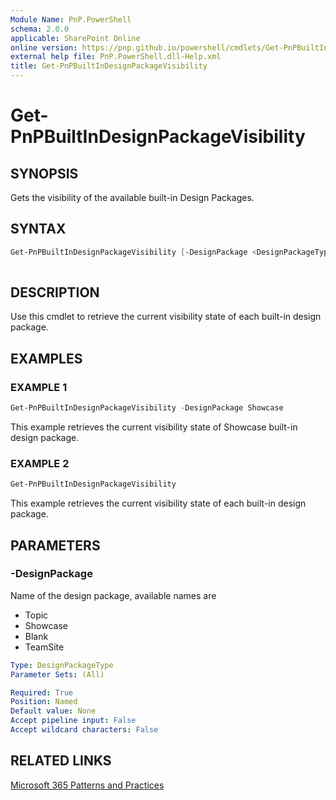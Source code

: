 ```yaml
---
Module Name: PnP.PowerShell
schema: 2.0.0
applicable: SharePoint Online
online version: https://pnp.github.io/powershell/cmdlets/Get-PnPBuiltInDesignPackageVisibility.html
external help file: PnP.PowerShell.dll-Help.xml
title: Get-PnPBuiltInDesignPackageVisibility
---
```

  
# Get-PnPBuiltInDesignPackageVisibility

## SYNOPSIS
Gets the visibility of the available built-in Design Packages.

## SYNTAX

```powershell
Get-PnPBuiltInDesignPackageVisibility [-DesignPackage <DesignPackageType>]
 
```

## DESCRIPTION
Use this cmdlet to retrieve the current visibility state of each built-in design package.

## EXAMPLES

### EXAMPLE 1
```powershell
Get-PnPBuiltInDesignPackageVisibility -DesignPackage Showcase
```

This example retrieves the current visibility state of Showcase built-in design package.

### EXAMPLE 2
```powershell
Get-PnPBuiltInDesignPackageVisibility
```

This example retrieves the current visibility state of each built-in design package.

## PARAMETERS

### -DesignPackage
Name of the design package, available names are

* Topic
* Showcase
* Blank
* TeamSite

```yaml
Type: DesignPackageType
Parameter Sets: (All)

Required: True
Position: Named
Default value: None
Accept pipeline input: False
Accept wildcard characters: False
```

## RELATED LINKS

[Microsoft 365 Patterns and Practices](https://aka.ms/m365pnp)


